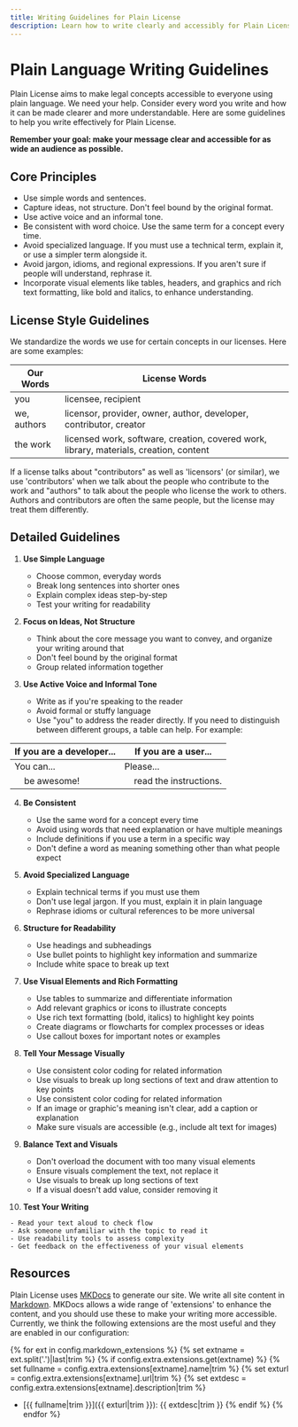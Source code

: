 ```yaml
---
title: Writing Guidelines for Plain License
description: Learn how to write clearly and accessibly for Plain License, including licenses and site content.
---
```

# Plain Language Writing Guidelines

Plain License aims to make legal concepts accessible to everyone using plain language. We need your help. Consider every word you write and how it can be made clearer and more understandable. Here are some guidelines to help you write effectively for Plain License.

**Remember your goal: make your message clear and accessible for as wide an audience as possible.**

## Core Principles

- Use simple words and sentences.
- Capture ideas, not structure. Don't feel bound by the original format.
- Use active voice and an informal tone.
- Be consistent with word choice. Use the same term for a concept every time.
- Avoid specialized language. If you must use a technical term, explain it, or use a simpler term alongside it.
- Avoid jargon, idioms, and regional expressions. If you aren't sure if people will understand, rephrase it.
- Incorporate visual elements like tables, headers, and graphics and rich text formatting, like bold and italics, to enhance understanding.

## License Style Guidelines

We standardize the words we use for certain concepts in our licenses. Here are some examples:

Our Words | License Words
-----------|-------------
you        | licensee, recipient
we, authors | licensor, provider, owner, author, developer, contributor, creator
the work  | licensed work, software, creation, covered work, library, materials, creation, content

If a license talks about "contributors" as well as 'licensors' (or similar), we use 'contributors' when we talk about the people who contribute to the work and "authors" to talk about the people who license the work to others. Authors and contributors are often the same people, but the license may treat them differently.

## Detailed Guidelines

1.  **Use Simple Language**

    - Choose common, everyday words
    - Break long sentences into shorter ones
    - Explain complex ideas step-by-step
    - Test your writing for readability

2.  **Focus on Ideas, Not Structure**

    - Think about the core message you want to convey, and organize your writing around that
    - Don't feel bound by the original format
    - Group related information together

3.  **Use Active Voice and Informal Tone**

    - Write as if you're speaking to the reader
    - Avoid formal or stuffy language
    - Use "you" to address the reader directly. If you need to distinguish between different groups, a table can help. For example:

If you are a developer... | If you are a user...
---------------------------|-------------------
You can...                 | Please...
&nbsp;&nbsp;&nbsp;&nbsp;be awesome!             | &nbsp;&nbsp;&nbsp;&nbsp;read the instructions.

4.  **Be Consistent**

    - Use the same word for a concept every time
    - Avoid using words that need explanation or have multiple meanings
    - Include definitions if you use a term in a specific way
    - Don't define a word as meaning something other than what people expect

5.  **Avoid Specialized Language**

    - Explain technical terms if you must use them
    - Don't use legal jargon. If you must, explain it in plain language
    - Rephrase idioms or cultural references to be more universal

6.  **Structure for Readability**

    - Use headings and subheadings
    - Use bullet points to highlight key information and summarize
    - Include white space to break up text

7.  **Use Visual Elements and Rich Formatting**

    - Use tables to summarize and differentiate information
    - Add relevant graphics or icons to illustrate concepts
    - Use rich text formatting (bold, italics) to highlight key points
    - Create diagrams or flowcharts for complex processes or ideas
    - Use callout boxes for important notes or examples

8.  **Tell Your Message Visually**

    - Use consistent color coding for related information
    - Use visuals to break up long sections of text and draw attention to key points
    - Use consistent color coding for related information
    - If an image or graphic's meaning isn't clear, add a caption or explanation
    - Make sure visuals are accessible (e.g., include alt text for images)

9.  **Balance Text and Visuals**

    - Don't overload the document with too many visual elements
    - Ensure visuals complement the text, not replace it
    - Use visuals to break up long sections of text
    - If a visual doesn't add value, consider removing it

10.  **Test Your Writing**

    - Read your text aloud to check flow
    - Ask someone unfamiliar with the topic to read it
    - Use readability tools to assess complexity
    - Get feedback on the effectiveness of your visual elements

## Resources

Plain License uses [MKDocs][mkdocshome] to generate our site. We write all site content in [Markdown][mdown]. MKDocs allows a wide range of 'extensions' to enhance the content, and you should use these to make your writing more accessible. Currently, we think the following extensions are the most useful and they are enabled in our configuration:

{% for ext in config.markdown_extensions %}
    {% set extname = ext.split('.')|last|trim %}
    {% if config.extra.extensions.get(extname) %}
    {% set fullname = config.extra.extensions[extname].name|trim %}
    {% set exturl = config.extra.extensions[extname].url|trim %}
    {% set extdesc = config.extra.extensions[extname].description|trim %}
- [{{ fullname|trim }}]({{ exturl|trim }}): {{ extdesc|trim }}
{% endif %}
{% endfor %}

[mkdocshome]: https://www.mkdocs.org/ "MKDocs Home"
[mdown]: https://www.markdownguide.org/ "Markdown Guide"
